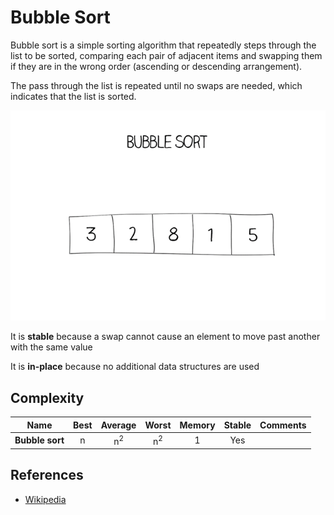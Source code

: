 # Bubble Sort

Bubble sort is a simple sorting algorithm that repeatedly steps through the list to be sorted, comparing each pair of adjacent
items and swapping them if they are in the wrong order (ascending or descending arrangement).

The pass through the list is repeated until no swaps are needed, which indicates that the list is sorted.

![Bubble Sort](./bubble-640.gif)

It is **stable** because a swap cannot cause an element to move past another with the same value

It is **in-place** because no additional data structures are used

## Complexity

| Name                  | Best            | Average             | Worst               | Memory    | Stable    | Comments  |
| --------------------- | :-------------: | :-----------------: | :-----------------: | :-------: | :-------: | :-------- |
| **Bubble sort**       | n               | n<sup>2</sup>       | n<sup>2</sup>       | 1         | Yes       |           |

## References

- [Wikipedia](https://en.wikipedia.org/wiki/Bubble_sort)
